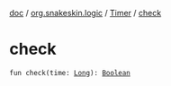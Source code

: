[doc](../../index.md) / [org.snakeskin.logic](../index.md) / [Timer](index.md) / [check](./check.md)

# check

`fun check(time: `[`Long`](https://kotlinlang.org/api/latest/jvm/stdlib/kotlin/-long/index.html)`): `[`Boolean`](https://kotlinlang.org/api/latest/jvm/stdlib/kotlin/-boolean/index.html)